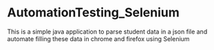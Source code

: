 # AutomationTesting_Selenium
This is a simple java application to parse student data in a json file and automate filling these data in chrome and firefox using Selenium
